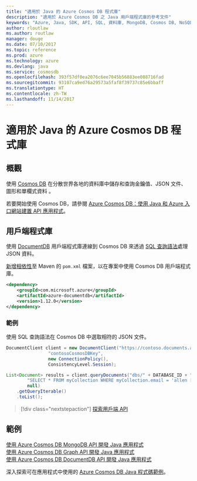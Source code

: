 ```yaml
---
title: "適用於 Java 的 Azure Cosmos DB 程式庫"
description: "適用於 Azure Cosmos DB 之 Java 用戶端程式庫的參考文件"
keywords: "Azure, Java, SDK, API, SQL, 資料庫, MongoDB, Cosmos DB, NoSQL, DocumentDB"
author: rloutlaw
ms.author: routlaw
manager: douge
ms.date: 07/10/2017
ms.topic: reference
ms.prod: azure
ms.technology: azure
ms.devlang: java
ms.service: cosmosdb
ms.openlocfilehash: 393f57df0ea2076c6ee7045b56883ee088716fad
ms.sourcegitcommit: 93107ca9ed76a29573a5faf8f39737c85e6bbaff
ms.translationtype: HT
ms.contentlocale: zh-TW
ms.lasthandoff: 11/14/2017
---
```

# <a name="azure-cosmos-db-libraries-for-java"></a>適用於 Java 的 Azure Cosmos DB 程式庫

## <a name="overview"></a>概觀

使用 [Cosmos DB](/azure/cosmos-db/introduction) 在分散世界各地的資料庫中儲存和查詢金鑰值、JSON 文件、圖形和單欄式資料 。

若要開始使用 Cosmos DB，請參閱 [Azure Cosmos DB：使用 Java 和 Azure 入口網站建置 API 應用程式](/azure/cosmos-db/create-documentdb-java)。

## <a name="client-library"></a>用戶端程式庫

使用 [DocumentDB](/azure/cosmos-db/documentdb-introduction) 用戶端程式庫連線到 Cosmos DB 來透過 [SQL 查詢語法](/azure/cosmos-db/documentdb-sql-query)處理 JSON 資料。

[新增相依性](https://maven.apache.org/guides/getting-started/index.html#How_do_I_use_external_dependencies)至 Maven 的 `pom.xml` 檔案，以在專案中使用 Cosmos DB 用戶端程式庫。

```XML
<dependency>
    <groupId>com.microsoft.azure</groupId>
    <artifactId>azure-documentdb</artifactId>
    <version>1.12.0</version>
</dependency>
```

### <a name="example"></a>範例

使用 SQL 查詢語法在 Cosmos DB 中選取相符的 JSON 文件。

```java
DocumentClient client = new DocumentClient("https://contoso.documents.azure.com:443",
                "contosoCosmosDBKey", 
                new ConnectionPolicy(),
                ConsistencyLevel.Session);

List<Document> results = client.queryDocuments("dbs/" + DATABASE_ID + "/colls/" + COLLECTION_ID,
        "SELECT * FROM myCollection WHERE myCollection.email = 'allen [at] contoso.com'",
        null)
    .getQueryIterable()
    .toList();

```

> [!div class="nextstepaction"]
> [探索用戶端 API](/java/api/overview/azure/cosmosdb/clientlibrary)


## <a name="samples"></a>範例

[使用 Azure Cosmos DB MongoDB API 開發 Java 應用程式][2]   
[使用 Azure Cosmos DB Graph API 開發 Java 應用程式][3]   
[使用 Azure Cosmos DB DocumentDB API 開發 Java 應用程式][4]        

深入探索可在應用程式中使用的 [Azure Cosmos DB Java 程式碼範例](https://azure.microsoft.com/resources/samples/?platform=java&term=cosmos)。

[2]: https://github.com/Azure-Samples/azure-cosmos-db-mongodb-java-getting-started
[3]: https://github.com/Azure-Samples/azure-cosmos-db-graph-java-getting-started
[4]: https://github.com/Azure-Samples/azure-cosmos-db-documentdb-java-getting-started